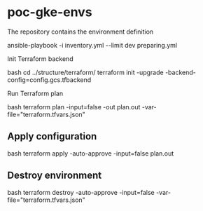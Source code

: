# poc-gke-envs

The repository contains the environment definition

ansible-playbook -i inventory.yml --limit dev preparing.yml

Init Terraform backend

bash
cd ../structure/terraform/
terraform init -upgrade -backend-config=config.gcs.tfbackend 


Run Terraform plan

bash
terraform plan -input=false -out plan.out -var-file="terraform.tfvars.json"


## Apply configuration

bash
terraform apply -auto-approve -input=false plan.out


## Destroy environment

bash
terraform destroy -auto-approve -input=false -var-file="terraform.tfvars.json"